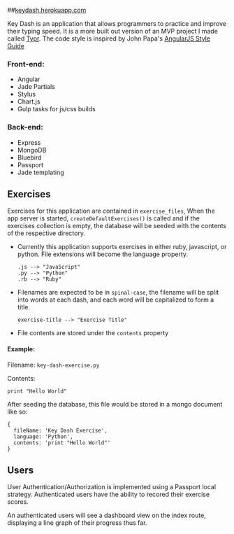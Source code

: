 ##[keydash.herokuapp.com](http://keydash.herokuapp.com/)

Key Dash is an application that allows programmers to practice and improve their typing speed.  It is a more built out version of an MVP project I made called [Typr]().  The code style is inspired by John Papa's [AngularJS Style Guide](https://github.com/johnpapa/angularjs-styleguide)

### Front-end:
* Angular
* Jade Partials
* Stylus
* Chart.js
* Gulp tasks for js/css builds

### Back-end:
* Express
* MongoDB
* Bluebird
* Passport
* Jade templating



## Exercises

Exercises for this application are contained in ```exercise_files```, When the app server is started, ```createDefaultExercises()``` is called and if the exercises collection is empty, the database will be seeded with the contents of the respective directory.

* Currently this application supports exercises in either ruby, javascript, or python.  File extensions will become the language property.

  ```
  .js --> "JavaScript"
  .py --> "Python"
  .rb --> "Ruby"
  ```

* Filenames are expected to be in ```spinal-case```, the filename will be split into words at each dash, and each word will be capitalized to form a title.

  ```
  exercise-title --> "Exercise Title"
  ```

* File contents are stored under the ```contents``` property

#### Example:

  Filename: ```key-dash-exercise.py```

  Contents:
  ```
  print "Hello World"
  ```

  After seeding the database, this file would be stored in a mongo document like so:

  ```
  {
    fileName: 'Key Dash Exercise',
    language: 'Python',
    contents: 'print "Hello World"'
  }
  ```

## Users

  User Authentication/Authorization is implemented using a Passport local strategy.  Authenticated users have the ability to recored their exercise scores.

  An authenticated users will see a dashboard view on the index route, displaying a line graph of their progress thus far.
